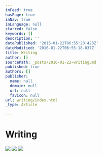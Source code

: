 ```yaml
---
inFeed: true
hasPage: true
inNav: true
inLanguage: null
starred: false
keywords: []
description: ''
datePublished: '2016-01-22T06:55:20.423Z'
dateModified: '2016-01-22T06:55:18.037Z'
title: Writing
author: []
sourcePath: _posts/2016-01-22-writing.md
published: true
authors: []
publisher:
  name: null
  domain: null
  url: null
  favicon: null
url: writing/index.html
_type: Article

---
```

# Writing
![](https://the-grid-user-content.s3-us-west-2.amazonaws.com/2fe0b5db-f918-413f-bbad-3ab9e8f164c8.png)
![](https://the-grid-user-content.s3-us-west-2.amazonaws.com/a8adbd08-d0e1-4c90-be78-758551e8ee84.jpg)
![](https://the-grid-user-content.s3-us-west-2.amazonaws.com/26dd3349-7fb2-4fa2-a53e-d4d0f8e0b5f7.jpg)